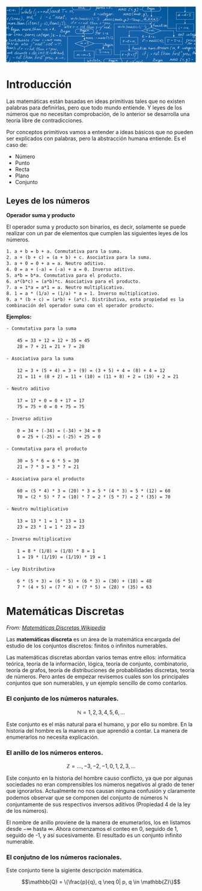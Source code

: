 ![](https://raw.githubusercontent.com/GabrielCourses/matematicas_discretas/main/image/header.png)

# Introducción

Las matemáticas están basadas en ideas primitivas tales que no existen palabras para definirlas, pero que todo mundo entiende. Y leyes de los números que no necesitan comprobación, de lo anterior se desarrolla una teoría libre de contradicciones.

Por conceptos primitivos vamos a entender a ideas básicos que no pueden ser explicados con palabras, pero la abstracción humana entiende. Es el caso de:

- Número
- Punto 
- Recta
- Plano
- Conjunto

## Leyes de los números

**Operador suma y producto**

El operador suma y producto son binarios, es decir, solamente se puede realizar con un par de elementos que cumplen las siguientes leyes de los números.

```
1. a + b = b + a. Conmutativa para la suma.
2. a + (b + c) = (a + b) + c. Asociativa para la suma.
3. a + 0 = 0 + a = a. Neutro aditivo.
4. 0 = a + (-a) = (-a) + a = 0. Inverso aditivo.
5. a*b = b*a. Conmutativa para el producto.
6. a*(b*c) = (a*b)*c. Asociativa para el producto.
7. a = 1*a = a*1 = a. Neutro multiplicativo.
8. 1 = a * (1/a) = (1/a) * a = 1. Inverso multiplicativo.
9. a * (b + c) = (a*b) + (a*c). Distributiva, esta propiedad es la combinación del operador suma con el operador producto.
```

**Ejemplos:**

```
- Conmutativa para la suma

	45 = 33 + 12 = 12 + 35 = 45
	28 = 7 + 21 = 21 + 7 = 28

- Asociativa para la suma

	12 = 3 + (5 + 4) = 3 + (9) = (3 + 5) + 4 = (8) + 4 = 12
	21 = 11 + (8 + 2) = 11 + (10) = (11 + 8) + 2 = (19) + 2 = 21

- Neutro aditivo

	17 = 17 + 0 = 0 + 17 = 17
	75 = 75 + 0 = 0 + 75 = 75
	
- Inverso aditivo

	0 = 34 + (-34) = (-34) + 34 = 0
	0 = 25 + (-25) = (-25) + 25 = 0

- Conmutativa para el producto
	
	30 = 5 * 6 = 6 * 5 = 30
	21 = 7 * 3 = 3 * 7 = 21

- Asociativa para el producto

	60 = (5 * 4) * 3 = (20) * 3 = 5 * (4 * 3) = 5 * (12) = 60
	70 = (2 * 5) * 7 = (10) * 7 = 2 * (5 * 7) = 2 * (35) = 70
	
- Neutro multiplicativo

	13 = 13 * 1 = 1 * 13 = 13
	23 = 23 * 1 = 1 * 23 = 23
	
- Inverso multiplicativo

	1 = 8 * (1/8) = (1/8) * 8 = 1
	1 = 19 * (1/19) = (1/19) * 19 = 1
	
- Ley Distributiva

	6 * (5 + 3) = (6 * 5) + (6 * 3) = (30) + (18) = 48
	7 * (4 + 5) = (7 * 4) + (7 * 5) = (28) + (35) = 63 
```

# Matemáticas Discretas

<p><em>From: <a href="https://es.wikipedia.org/wiki/Matem%C3%A1tica_discreta">Matemáticas Discretas Wikipedia</a></em></p>

Las **matemáticas discreta** es un área de la matemática encargada del estudio de los conjuntos discretos: finitos o infinitos numerables.

Las matemáticas discretas abordan varios temas entre ellos: informática teórica, teoría de la información, lógica, teoría de conjunto, combinatorio, teoría de grafos, teoría de distribuciones de probabilidades discretas, teoría de números. Pero antes de empezar revisemos cuales son los principales conjuntos que son numerables, y un ejemplo sencillo de como contarlos.

### El conjunto de los números naturales.

$$\mathbb{N} = {1, 2, 3, 4, 5, 6, ...}$$

Este conjunto es el más natural para el humano, y por ello su nombre. En la historia del hombre es la manera en que aprendió a contar. La manera de enumerarlos no necesita explicación.

### El anillo de los números enteros.

$$\mathbb{Z} = {..., -3, -2, -1, 0, 1, 2, 3, ...}$$

Este conjunto en la historia del hombre causo conflicto, ya que por algunas sociedades no eran comprensibles los números negativos al grado de tener que ignorarlos. Actualmente no nos causan ninguna confusión y claramente podemos observar que se componen del conjunto de números $\mathbb{N}$ conjuntamente de sus respectivos inversos aditivos (Propiedad 4 de la ley de los números).

El nombre de anillo proviene de la manera de enumerarlos, los en listamos desde $-\infty$ hasta $\infty$. Ahora comenzamos el conteo en 0, seguido de 1, seguido de -1, y así sucesivamente. El resultado es un conjunto infinito numerable.

### El conjutno de los números racionales.

Este conjunto tiene la sigiente descripción matemática.

$$\mathbb{Q} = \{\frac{p}{q}, q \neq 0| p, q \in \mathbb{Z}\}$$




